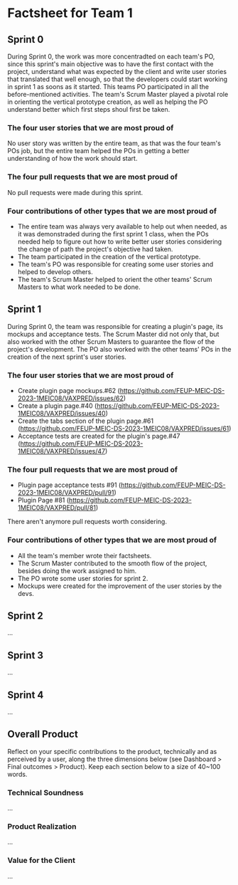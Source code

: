 # Factsheet for Team 1 

## Sprint 0

During Sprint 0, the work was more concentradted on each team's PO, since this sprint's main objective was to have the first contact with the project, understand what was expected by the client and write user stories that translated that well enough, so that the developers could start working in sprint 1 as soons as it started. This teams PO participated in all the before-mentioned activities. The team's Scrum Master played a pivotal role in orienting the vertical prototype creation, as well as helping the PO understand better which first steps shoul first be taken.

### The four user stories that we are most proud of

No user story was written by the entire team, as that was the four team's POs job, but the entire team helped the POs in getting a better understanding of how the work should start.


### The four pull requests that we are most proud of

No pull requests were made during this sprint.


### Four contributions of other types that we are most proud of

* The entire team was always very available to help out when needed, as it was demonstraded during the first sprint 1 class, when the POs needed help to figure out how to write better user stories considering the change of path the project's objective had taken.
* The team participated in the creation of the vertical prototype.
* The team's PO was responsible for creating some user stories and helped to develop others.
* The team's Scrum Master helped to orient the other teams' Scrum Masters to what work needed to be done.



## Sprint 1

During Sprint 0, the team was responsible for creating a plugin's page, its mockups and acceptance tests. The Scrum Master did not only that, but also worked with the other Scrum Masters to guarantee the flow of the project's development. The PO also worked with the other teams' POs in the creation of the next sprint's user stories.

### The four user stories that we are most proud of

* Create plugin page mockups.#62 (https://github.com/FEUP-MEIC-DS-2023-1MEIC08/VAXPRED/issues/62)
* Create a plugin page.#40 (https://github.com/FEUP-MEIC-DS-2023-1MEIC08/VAXPRED/issues/40)
* Create the tabs section of the plugin page.#61 (https://github.com/FEUP-MEIC-DS-2023-1MEIC08/VAXPRED/issues/61)
* Acceptance tests are created for the plugin's page.#47 (https://github.com/FEUP-MEIC-DS-2023-1MEIC08/VAXPRED/issues/47)


### The four pull requests that we are most proud of

* Plugin page acceptance tests #91 (https://github.com/FEUP-MEIC-DS-2023-1MEIC08/VAXPRED/pull/91)
* Plugin Page #81 (https://github.com/FEUP-MEIC-DS-2023-1MEIC08/VAXPRED/pull/81)

There aren't anymore pull requests worth considering.

### Four contributions of other types that we are most proud of

* All the team's member wrote their factsheets.
* The Scrum Master contributed to the smooth flow of the project, besides doing the work assigned to him.
* The PO wrote some user stories for sprint 2.
* Mockups were created for the improvement of the user stories by the devs.

## Sprint 2

...


## Sprint 3

...


## Sprint 4

...


## Overall Product

Reflect on your specific contributions to the product, technically and as perceived by a user, along the three dimensions below (see Dashboard > Final outcomes > Product). Keep each section below to a size of 40~100 words.


### Technical Soundness

...


### Product Realization

...


### Value for the Client

...
